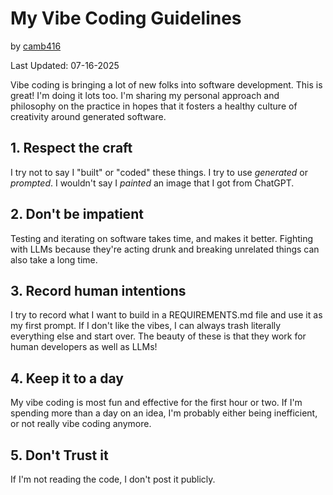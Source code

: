 # My Vibe Coding Guidelines
by [camb416](https://github.com/camb416)

Last Updated: 07-16-2025

Vibe coding is bringing a lot of new folks into software development. This is great! I'm doing it lots too. I'm sharing my personal approach and philosophy on the practice in hopes that it fosters a healthy culture of creativity around generated software.

## 1. Respect the craft

I try not to say I "built" or "coded" these things. I try to use _generated_ or _prompted_. I wouldn't say I _painted_ an image that I got from ChatGPT.

## 2. Don't be impatient

Testing and iterating on software takes time, and makes it better. Fighting with LLMs because they're acting drunk and breaking unrelated things can also take a long time. 

## 3. Record human intentions

I try to record what I want to build in a REQUIREMENTS.md file and use it as my first prompt. If I don't like the vibes, I can always trash literally everything else and start over. The beauty of these is that they work for human developers as well as LLMs!

## 4. Keep it to a day

My vibe coding is most fun and effective for the first hour or two. If I'm spending more than a day on an idea, I'm probably either being inefficient, or not really vibe coding anymore.

## 5. Don't Trust it

If I'm not reading the code, I don't post it publicly. 